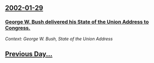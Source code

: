 ## [2002-01-29](/news/2002/01/29/index.md)

### [George W. Bush delivered his State of the Union Address to Congress.](/news/2002/01/29/george-w-bush-delivered-his-state-of-the-union-address-to-congress.md)
_Context: George W. Bush, State of the Union Address_

## [Previous Day...](/news/2002/01/28/index.md)

